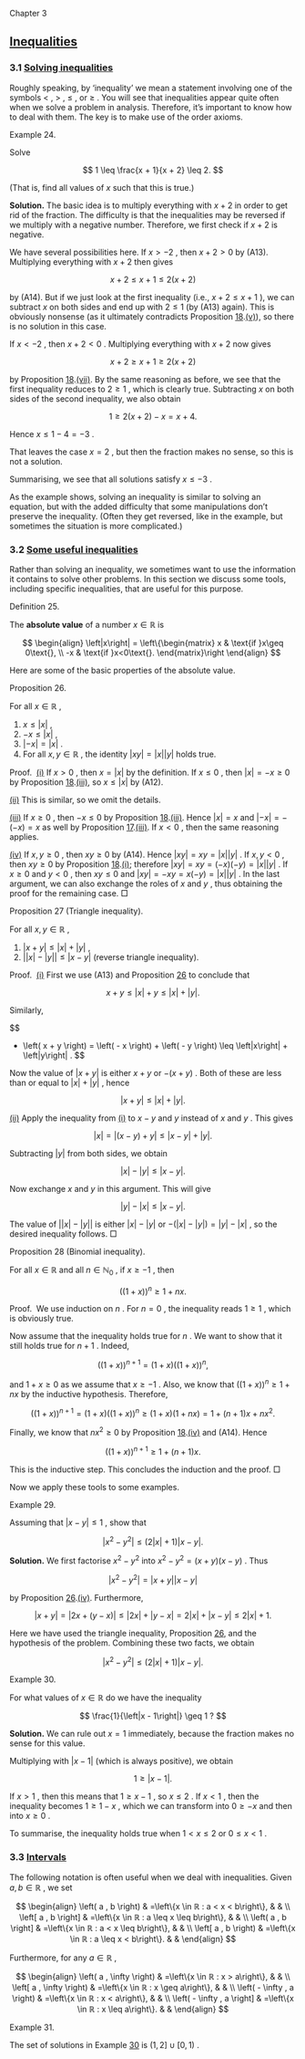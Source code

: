 Chapter 3  
  
[Inequalities](MA10207-web.html#QQ2-7-16)
--------------------------------------------------------

### 3.1 [Solving inequalities](MA10207-web.html#QQ2-7-17)

Roughly speaking, by ‘inequality’ we mean a statement involving one of the symbols $<$ , $>$ , $\leq$ , or $\geq$ . You will see that inequalities appear quite often when we solve a problem in analysis. Therefore, it’s important to know how to deal with them. The key is to make use of the order axioms.

Example 24.  
  
Solve

$$
1 \leq \frac{x + 1}{x + 2} \leq 2.
$$

(That is, find all values of $x$ such that this is true.)

**Solution.** The basic idea is to multiply everything with $x + 2$ in order to get rid of the fraction. The difficulty is that the inequalities may be reversed if we multiply with a negative number. Therefore, we first check if $x + 2$ is negative.

We have several possibilities here. If $x > - 2$ , then $x + 2 > 0$ by (A13). Multiplying everything with $x + 2$ then gives

$$
x + 2 \leq x + 1 \leq 2 \left( x + 2 \right)
$$

by (A14). But if we just look at the first inequality (i.e., $x + 2 \leq x + 1$ ), we can subtract $x$ on both sides and end up with $2 \leq 1$ (by (A13) again). This is obviously nonsense (as it ultimately contradicts Proposition [18](MA10207-webch2.html#x6-13001r18).[(v)](MA10207-webch2.html#x6-130105)), so there is no solution in this case.

If $x < - 2$ , then $x + 2 < 0$ . Multiplying everything with $x + 2$ now gives

$$
x + 2 \geq x + 1 \geq 2 \left( x + 2 \right)
$$

by Proposition [18](MA10207-webch2.html#x6-13001r18).[(vii)](MA10207-webch2.html#x6-130147). By the same reasoning as before, we see that the first inequality reduces to $2 \geq 1$ , which is clearly true. Subtracting $x$ on both sides of the second inequality, we also obtain

$$
1 \geq 2 \left( x + 2 \right) - x = x + 4.
$$

Hence $x \leq 1 - 4 = - 3$ .

That leaves the case $x = 2$ , but then the fraction makes no sense, so this is not a solution.

Summarising, we see that all solutions satisfy $x \leq - 3$ .

As the example shows, solving an inequality is similar to solving an equation, but with the added difficulty that some manipulations don’t preserve the inequality. (Often they get reversed, like in the example, but sometimes the situation is more complicated.)

### 3.2 [Some useful inequalities](MA10207-web.html#QQ2-7-18)

Rather than solving an inequality, we sometimes want to use the information it contains to solve other problems. In this section we discuss some tools, including specific inequalities, that are useful for this purpose.

Definition 25.  
  
The **absolute value** of a number $x \in ℝ$ is

$$
\begin{align}
\left|x\right| = \left\{\begin{matrix} x & \text{if  }x\geq 0\text{}, \\ -x & \text{if  }x<0\text{}. \end{matrix}\right
\end{align}
$$

Here are some of the basic properties of the absolute value.

Proposition 26.  
  
For all $x \in ℝ$ ,

1.  $x \leq \left|x\right|$ ,
2.  $- x \leq \left|x\right|$ ,
3.  $\left|- x\right| = \left|x\right|$ .
4.  For all $x , y \in ℝ$ , the identity $\left|x y\right| = \left|x\right| \left|y\right|$ holds true.

Proof.  [(i)](#x7-180041) If $x > 0$ , then $x = \left|x\right|$ by the definition. If $x \leq 0$ , then $\left|x\right| = - x \geq 0$ by Proposition [18](MA10207-webch2.html#x6-13001r18).[(iii)](MA10207-webch2.html#x6-130063), so $x \leq \left|x\right|$ by (A12).

[(ii)](#x7-180062) This is similar, so we omit the details.

[(iii)](#x7-180083) If $x \geq 0$ , then $- x \leq 0$ by Proposition [18](MA10207-webch2.html#x6-13001r18).[(iii)](MA10207-webch2.html#x6-130063). Hence $\left|x\right| = x$ and $\left|- x\right| = - \left( - x \right) = x$ as well by Proposition [17](MA10207-webch2.html#x6-12002r17).[(iii)](MA10207-webch2.html#x6-120073). If $x < 0$ , then the same reasoning applies.

[(iv)](#x7-180104) If $x , y \geq 0$ , then $x y \geq 0$ by (A14). Hence $\left|x y\right| = x y = \left|x\right| \left|y\right|$ . If $x , y < 0$ , then $x y \geq 0$ by Proposition [18](MA10207-webch2.html#x6-13001r18).[(i)](MA10207-webch2.html#x6-130021); therefore $\left|x y\right| = x y = \left( - x \right) \left( - y \right) = \left|x\right| \left|y\right|$ . If $x \geq 0$ and $y < 0$ , then $x y \leq 0$ and $\left|x y\right| = - x y = x \left( - y \right) = \left|x\right| \left|y\right|$ . In the last argument, we can also exchange the roles of $x$ and $y$ , thus obtaining the proof for the remaining case. □

Proposition 27 (Triangle inequality).  
  
For all $x , y \in ℝ$ ,

1.  $\left|x + y\right| \leq \left|x\right| + \left|y\right|$ ,
2.  $\left| \left|x\right| - \left|y\right| \left| \leq \left|x - y\right|$ (reverse triangle inequality).

Proof.  [(i)](#x7-180141) First we use (A13) and Proposition [26](#x7-18003r26) to conclude that

$$
x + y \leq \left|x\right| + y \leq \left|x\right| + \left|y\right| .
$$

Similarly,

$$
- \left( x + y \right) = \left( - x \right) + \left( - y \right) \leq \left|x\right| + \left|y\right| .
$$

Now the value of $\left|x + y\right|$ is either $x + y$ or $- \left( x + y \right)$ . Both of these are less than or equal to $\left|x\right| + \left|y\right|$ , hence

$$
\left|x + y\right| \leq \left|x\right| + \left|y\right| .
$$

[(ii)](#x7-180162) Apply the inequality from [(i)](#x7-180141) to $x - y$ and $y$ instead of $x$ and $y$ . This gives

$$
\left|x\right| = \left|\left( x - y \right) + y\right| \leq \left|x - y\right| + \left|y\right| .
$$

Subtracting $\left|y\right|$ from both sides, we obtain

$$
\left|x\right| - \left|y\right| \leq \left|x - y\right| .
$$

Now exchange $x$ and $y$ in this argument. This will give

$$
\left|y\right| - \left|x\right| \leq \left|x - y\right| .
$$

The value of $\left| \left|x\right| - \left|y\right| \left|$ is either $\left|x\right| - \left|y\right|$ or $- \left( \left|x\right| - \left|y\right| \right) = \left|y\right| - \left|x\right|$ , so the desired inequality follows. □

Proposition 28 (Binomial inequality).  
  
For all $x \in ℝ$ and all $n \in ℕ_{0}$ , if $x \geq - 1$ , then

$$
\left(\left( 1 + x \right)\right)^{n} \geq 1 + n x .
$$

Proof.  We use induction on $n$ . For $n = 0$ , the inequality reads $1 \geq 1$ , which is obviously true.

Now assume that the inequality holds true for $n$ . We want to show that it still holds true for $n + 1$ . Indeed,

$$
\left(\left( 1 + x \right)\right)^{n + 1} = \left( 1 + x \right) \left(\left( 1 + x \right)\right)^{n} ,
$$

and $1 + x \geq 0$ as we assume that $x \geq - 1$ . Also, we know that $\left(\left( 1 + x \right)\right)^{n} \geq 1 + n x$ by the inductive hypothesis. Therefore,

$$
\left(\left( 1 + x \right)\right)^{n + 1} = \left( 1 + x \right) \left(\left( 1 + x \right)\right)^{n} \geq \left( 1 + x \right) \left( 1 + n x \right) = 1 + \left( n + 1 \right) x + n x^{2} .
$$

Finally, we know that $n x^{2} \geq 0$ by Proposition [18](MA10207-webch2.html#x6-13001r18).[(iv)](MA10207-webch2.html#x6-130084) and (A14). Hence

$$
\left(\left( 1 + x \right)\right)^{n + 1} \geq 1 + \left( n + 1 \right) x .
$$

This is the inductive step. This concludes the induction and the proof. □

Now we apply these tools to some examples.

Example 29.  
  
Assuming that $\left|x - y\right| \leq 1$ , show that

$$
\left|x^{2} - y^{2}\right| \leq \left( 2 \left|x\right| + 1 \right) \left|x - y\right| .
$$

**Solution.** We first factorise $x^{2} - y^{2}$ into $x^{2} - y^{2} = \left( x + y \right) \left( x - y \right)$ . Thus

$$
\left|x^{2} - y^{2}\right| = \left|x + y\right| \left|x - y\right|
$$

by Proposition [26](#x7-18003r26).[(iv)](#x7-180104). Furthermore,

$$
\left|x + y\right| = \left|2 x + \left( y - x \right)\right| \leq \left|2 x\right| + \left|y - x\right| = 2 \left|x\right| + \left|x - y\right| \leq 2 \left|x\right| + 1.
$$

Here we have used the triangle inequality, Proposition [26](#x7-18003r26), and the hypothesis of the problem. Combining these two facts, we obtain

$$
\left|x^{2} - y^{2}\right| \leq \left( 2 \left|x\right| + 1 \right) \left|x - y\right| .
$$

Example 30.  
  
For what values of $x \in ℝ$ do we have the inequality

$$
\frac{1}{\left|x - 1\right|} \geq 1 ?
$$

**Solution.** We can rule out $x = 1$ immediately, because the fraction makes no sense for this value.

Multiplying with $\left|x - 1\right|$ (which is always positive), we obtain

$$
1 \geq \left|x - 1\right| .
$$

If $x > 1$ , then this means that $1 \geq x - 1$ , so $x \leq 2$ . If $x < 1$ , then the inequality becomes $1 \geq 1 - x$ , which we can transform into $0 \geq - x$ and then into $x \geq 0$ .

To summarise, the inequality holds true when $1 < x \leq 2$ or $0 \leq x < 1$ .

### 3.3 [Intervals](MA10207-web.html#QQ2-7-19)

The following notation is often useful when we deal with inequalities. Given $a , b \in ℝ$ , we set

$$
\begin{align}
\left( a , b \right) & =\left\{x \in ℝ : a < x < b\right\}, & & \\ \left[ a , b \right] & =\left\{x \in ℝ : a \leq x \leq b\right\}, & & \\ \left( a , b \right] & =\left\{x \in ℝ : a < x \leq b\right\}, & & \\ \left[ a , b \right) & =\left\{x \in ℝ : a \leq x < b\right\}. & & 
\end{align}
$$

Furthermore, for any $a \in ℝ$ ,

$$
\begin{align}
\left( a , \infty \right) & =\left\{x \in ℝ : x > a\right\}, & & \\ \left[ a , \infty \right) & =\left\{x \in ℝ : x \geq a\right\}, & & \\ \left( - \infty , a \right) & =\left\{x \in ℝ : x < a\right\}, & & \\ \left( - \infty , a \right] & =\left\{x \in ℝ : x \leq a\right\}. & & 
\end{align}
$$

Example 31.  
  
The set of solutions in Example [30](#x7-18021r30) is $\left( 1 , 2 \right] \cup \left[ 0 , 1 \right)$ .